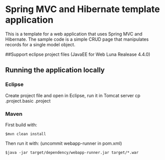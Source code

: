
# Spring MVC and Hibernate template application

This is a template for a web application that uses Spring MVC and Hibernate. The sample code is a simple CRUD page that manipulates records for a single model object.

##Support eclipse project files (JavaEE for Web Luna Realease 4.4.0)


## Running the application locally


### Eclipse
Create project file and open in Eclipse, run it in Tomcat server
    cp .project.basic .project
    
    
### Maven
First build with:

    $mvn clean install

Then run it with: (uncommit <artifactId>webapp-runner</artifactId> in pom.xml)

    $java -jar target/dependency/webapp-runner.jar target/*.war
    
    
    

